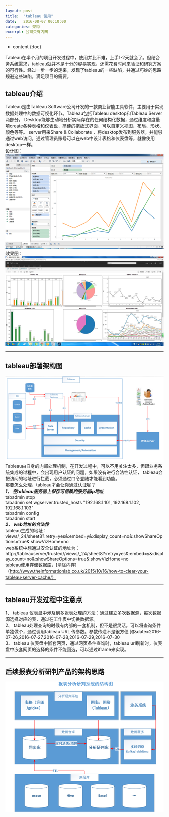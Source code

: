 ```yaml
---
layout: post
title:  "tableau 使用"
date:   2016-08-07 00:10:00
categories: 架构
excerpt: 公司只有内网
---
```

  
* content
{:toc}


Tableau在半个月的项目开发过程中，使用并比不难，上手1-2天就会了。但结合务系统需求，tableau就并不是十分的容易实现，还需花费时间来验证和研究方案的可行性。经过一步一步的走来，发现了tableau的一些缺陷，并通过巧妙的思路规避这些缺陷，满足项目的需要。<br>

## tableau介绍

Tableau是由Tableau Software公司开发的一款商业智能工具软件，主要用于实现数据处理中的数据可视化环节。Tableau包括Tableau desktop和Tableau Server两部分，
Desktop能够生动地分析实际存在的任何结构化数据，通过维度和度量项create各种表格和仪表盘，简便的拖放式界面，可以自定义视图、布局、形状、颜色等等。
server用来Share & Collaborate ，将desktop发布到服务器，并能够通过web访问，通过管理员账号可以在web中设计表格和仪表盘等，就像使用desktop一样。<br>
设计图：
![](/images/tableau/tableau3.png)
效果图：
![](/images/tableau/tableau4.jpg)

---

## tableau部署架构图 

![](/images/tableau/tableau1.png)
Tableau由自身的内部处理机制，在开发过程中，可以不用关注太多，但跟业务系统集成的过程中，会出现用户认证的问题，如果没有进行合法性认证， tableau会把访问的地址进行拦截，必须通过口令登陆才能看到功能。<br>
那要怎么处理，tableau才会让你通过认证呢？<br>
***1、	在tableau服务器上保存可信赖的服务器ip地址***<br>
tabadmin stop<br>
tabadmin set wgserver.trusted_hosts "192.168.1.101, 192.168.1.102, 192.168.1.103" <br>
tabadmin config<br>
tabadmin start<br>
***2、	web地址的合法性***<br>
tableau生成的地址：views/_24/sheet8?:retry=yes&:embed=y&:display_count=no&:showShareOptions=true&:showVizHome=no<br>
web系统中想通过安全认证的地址为：<br>
http://tableauserver/trusted//views/_24/sheet8?:retry=yes&:embed=y&:display_count=no&:showShareOptions=true&:showVizHome=no<br>
tableau使用存储数据库，[清除内存]（http://www.theinformationlab.co.uk/2015/10/16/how-to-clear-your-tableau-server-cache/）<br>


---

## tableau开发过程中注意点
1、	tableau 仪表盘中涉及到多张表处理的方法：通过建立多次数据源，每次数据源选择对应的表，通过在工作表中切换数据源。<br>
2、	tableau处理查询的时候有内部的一套机制，但不是很灵活。可以将查询条件单独做个，通过调用tableau URL 传参数。参数传递不是很方便 如&date=2016-07-26,2016-07-27,2016-07-28,2016-07-29,2016-07-30<br>
3、	tableau 仪表盘中嵌套网页，通过网页条件查询时，tableau url刷新时，仪表盘中嵌套网页的选择的条件不能回选，可以通过iframe来实现。<br>

---

## 后续报表分析研判产品的架构思路
![](/images/tableau/tableau2.png)

